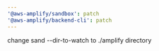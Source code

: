 ```yaml
---
'@aws-amplify/sandbox': patch
'@aws-amplify/backend-cli': patch
---
```


change sand --dir-to-watch to ./amplify directory
